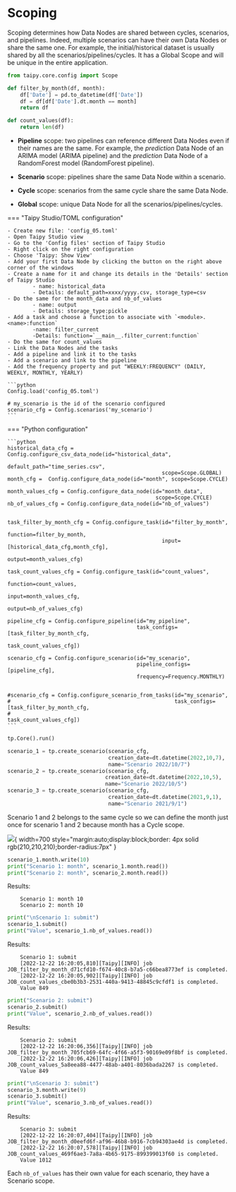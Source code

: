 
# Scoping 

Scoping determines how Data Nodes are shared between cycles, scenarios, and pipelines. Indeed, multiple scenarios can have their own Data Nodes or share the same one. For example, the initial/historical dataset is usually shared by all the scenarios/pipelines/cycles. It has a Global Scope and will be unique in the entire application.


```python
from taipy.core.config import Scope
```


```python
def filter_by_month(df, month):
    df['Date'] = pd.to_datetime(df['Date']) 
    df = df[df['Date'].dt.month == month]
    return df

def count_values(df):
    return len(df)
```

- **Pipeline** scope: two pipelines can reference different Data Nodes even if their names are the same. For example, the _prediction_ Data Node of an ARIMA model (ARIMA pipeline) and the _prediction_ Data Node of a RandomForest model (RandomForest pipeline). 

- **Scenario** scope: pipelines share the same Data Node within a scenario. 

- **Cycle** scope: scenarios from the same cycle share the same Data Node.

- **Global** scope: unique Data Node for all the scenarios/pipelines/cycles.

=== "Taipy Studio/TOML configuration"

    - Create new file: 'config_05.toml'
    - Open Taipy Studio view
    - Go to the 'Config files' section of Taipy Studio
    - Right click on the right configuration
    - Choose 'Taipy: Show View'
    - Add your first Data Node by clicking the button on the right above corner of the windows
    - Create a name for it and change its details in the 'Details' section of Taipy Studio
            - name: historical_data
            - Details: default_path=xxxx/yyyy.csv, storage_type=csv
    - Do the same for the month_data and nb_of_values
            - name: output
            - Details: storage_type:pickle
    - Add a task and choose a function to associate with `<module>.<name>:function`
            -name: filter_current
            -Details: function=`__main__.filter_current:function`
    - Do the same for count_values
    - Link the Data Nodes and the tasks
    - Add a pipeline and link it to the tasks
    - Add a scenario and link to the pipeline
    - Add the frequency property and put "WEEKLY:FREQUENCY" (DAILY, WEEKLY, MONTHLY, YEARLY)

    ```python
    Config.load('config_05.toml')

    # my_scenario is the id of the scenario configured
    scenario_cfg = Config.scenarios('my_scenario')
    ```
    
=== "Python configuration"

    ```python
    historical_data_cfg = Config.configure_csv_data_node(id="historical_data",
                                                     default_path="time_series.csv",
                                                     scope=Scope.GLOBAL)
    month_cfg =  Config.configure_data_node(id="month", scope=Scope.CYCLE)

    month_values_cfg = Config.configure_data_node(id="month_data",
                                                   scope=Scope.CYCLE)
    nb_of_values_cfg = Config.configure_data_node(id="nb_of_values")


    task_filter_by_month_cfg = Config.configure_task(id="filter_by_month",
                                                     function=filter_by_month,
                                                     input=[historical_data_cfg,month_cfg],
                                                     output=month_values_cfg)

    task_count_values_cfg = Config.configure_task(id="count_values",
                                                     function=count_values,
                                                     input=month_values_cfg,
                                                     output=nb_of_values_cfg)

    pipeline_cfg = Config.configure_pipeline(id="my_pipeline",
                                             task_configs=[task_filter_by_month_cfg,
                                                           task_count_values_cfg])

    scenario_cfg = Config.configure_scenario(id="my_scenario",
                                             pipeline_configs=[pipeline_cfg],
                                             frequency=Frequency.MONTHLY)


    #scenario_cfg = Config.configure_scenario_from_tasks(id="my_scenario",
    #                                                    task_configs=[task_filter_by_month_cfg,
    #                                                                  task_count_values_cfg])
    ```


```python
tp.Core().run()

scenario_1 = tp.create_scenario(scenario_cfg,
                                creation_date=dt.datetime(2022,10,7),
                                name="Scenario 2022/10/7")
scenario_2 = tp.create_scenario(scenario_cfg,
                               creation_date=dt.datetime(2022,10,5),
                               name="Scenario 2022/10/5")
scenario_3 = tp.create_scenario(scenario_cfg,
                                creation_date=dt.datetime(2021,9,1),
                                name="Scenario 2021/9/1")
```

Scenario 1 and 2 belongs to the same cycle so we can define the month just once for scenario 1 and 2 because month has a Cycle scope.

![](sommething.svg){ width=700 style="margin:auto;display:block;border: 4px solid rgb(210,210,210);border-radius:7px" }


```python
scenario_1.month.write(10)
print("Scenario 1: month", scenario_1.month.read())
print("Scenario 2: month", scenario_2.month.read())
```
Results:
```
    Scenario 1: month 10
    Scenario 2: month 10
```


```python
print("\nScenario 1: submit")
scenario_1.submit()
print("Value", scenario_1.nb_of_values.read())
```

Results:
```
    Scenario 1: submit
    [2022-12-22 16:20:05,810][Taipy][INFO] job JOB_filter_by_month_d71cfd10-f674-40c8-b7a5-c66bea8773ef is completed.
    [2022-12-22 16:20:05,902][Taipy][INFO] job JOB_count_values_cbe0b3b3-2531-440a-9413-48845c9cfdf1 is completed.
    Value 849
```  


```python
print("Scenario 2: submit")
scenario_2.submit()
print("Value", scenario_2.nb_of_values.read())
```

Results:
```
    Scenario 2: submit
    [2022-12-22 16:20:06,356][Taipy][INFO] job JOB_filter_by_month_705fcb69-64fc-4f66-a5f3-90169e09f8bf is completed.
    [2022-12-22 16:20:06,426][Taipy][INFO] job JOB_count_values_5a8eea88-4477-48ab-a401-8036bada2267 is completed.
    Value 849
```


```python
print("\nScenario 3: submit")
scenario_3.month.write(9)
scenario_3.submit()
print("Value", scenario_3.nb_of_values.read())
```
Results:
``` 
    Scenario 3: submit
    [2022-12-22 16:20:07,404][Taipy][INFO] job JOB_filter_by_month_d0eefd6f-af96-46b8-b916-7cb94303ae4d is completed.
    [2022-12-22 16:20:07,578][Taipy][INFO] job JOB_count_values_469f6ae3-7a8a-4b65-9175-899399013f60 is completed.
    Value 1012
```

Each `nb_of_values` has their own value for each scenario, they have a Scenario scope.
